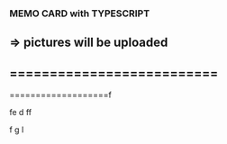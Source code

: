 ### MEMO CARD with TYPESCRIPT
=> pictures will be uploaded
--------------------------
==========================
-
===================f


fe
d
ff

f
g
l


